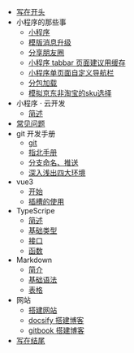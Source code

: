 <!-- 这里是配置侧边栏的地方 -->

* [写在开头](/main/other/first.md)
* 小程序的那些事
  * [小程序](/main/miniprogram/mini00.md)
  * [模版消息升级](/main/miniprogram/mini01.md)
  * [分享朋友圈](/main/miniprogram/mini02.md)
  * [小程序 tabbar 页面建议用缓存](/main/miniprogram/mini04.md)
  * [小程序单页面自定义导航栏](/main/miniprogram/mini03.md)
  * [分包加载](/main/miniprogram/mini05.md)
  * [模拟京东非淘宝的sku选择](/main/miniprogram/mini06.md)
* 小程序 · 云开发
   * [简述](/main/cloud/cloud01.md)
* [常见问题](./QA/)
* git 开发手册
  * [git](/main/git/git00.md)
  * [指北手册](/main/git/git01.md)
  * [分支命名、推送](/main/git/git02.md)
  * [深入浅出四大环境](/main/git/git03.md)
* vue3
   * [开始](/main/vue/vue3-01.md)
   * [插槽的使用](/main/vue/vue3-02.md)
* TypeScripe
   * [简述](/main/ts/ts01.md)
   * [基础类型](/main/ts/ts02.md)
   * [接口](/main/ts/ts03.md)
   * [函数](/main/ts/ts04.md)
* Markdown
   * [简介](/main/markdown/md01.md)
   * [基础语法](/main/markdown/md02.md)
   * [表格](/main/markdown/md03.md)
* 网站
  * [搭建网站](/main/web/web01.md)
  * [docsify 搭建博客](/main/web/docsify/docsify01.md)
  * [gitbook 搭建博客](/main/web/gitbook/gitbook01.md)
* [写在结尾](/main/other/end.md)



